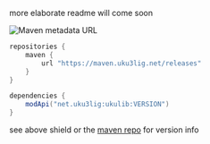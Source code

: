 more elaborate readme will come soon

![Maven metadata URL](https://img.shields.io/maven-metadata/v?metadataUrl=https%3A%2F%2Fmaven.uku3lig.net%2Freleases%2Fnet%2Fuku3lig%2Fukulib%2Fmaven-metadata.xml)

```groovy
repositories {
    maven {
        url "https://maven.uku3lig.net/releases"
    }
}

dependencies {
    modApi("net.uku3lig:ukulib:VERSION")
}
```

see above shield or the [maven repo](https://maven.uku3lig.net/#/releases/net/uku3lig/ukulib) for version info